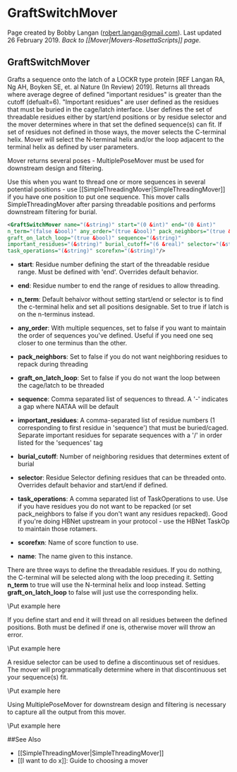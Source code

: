 # GraftSwitchMover
Page created by Bobby Langan (robert.langan@gmail.com).  Last updated 26 February 2019.
*Back to [[Mover|Movers-RosettaScripts]] page.*
## GraftSwitchMover

Grafts a sequence onto the latch of a LOCKR type protein [REF Langan RA, Ng AH, Boyken SE, et. al Nature (In Review) 2019]. Returns all threads where average degree of defined "important residues" is greater than the cutoff (defualt=6). "Important residues" are user defined as the residues that must be buried in the cage/latch interface. User defines the set of threadable residues either by start/end positions or by residue selector and the mover determines where in that set the defined sequence(s) can fit.  If set of residues not defined in those ways, the mover selects the C-terminal helix.  Mover will select the N-terminal helix and/or the loop adjacent to the terminal helix as defined by user parameters.

Mover returns several poses - MultiplePoseMover must be used for downstream design and filtering.

Use this when you want to thread one or more sequences in several potential positions - use [[SimpleThreadingMover|SimpleThreadingMover]] if you have one position to put one sequence.  This mover calls SimpleThreadingMover after parsing threadable positions and performs downstream filtering for burial.

```xml
<GraftSwitchMover name="(&string)" start="(0 &int)" end="(0 &int)" 
n_term="(false &bool)" any_order="(true &bool)" pack_neighbors="(true &bool)" 
graft_on_latch_loop="(true &bool)" sequence="(&string)" 
important_residues="(&string)" burial_cutoff="(6 &real)" selector="(&string)" 
task_operations="(&string)" scorefxn="(&string)"/>
```

- <b>start</b>: Residue number defining the start of the threadable residue range.  Must be defined with 'end'. Overrides default behavior.

- <b>end</b>: Residue number to end the range of residues to allow threading.

- <b>n_term</b>: Default behaivor without setting start/end or selector is to find the c-terminal helix and set all positions designable.  Set to true if latch is on the n-terminus instead.

- <b>any_order</b>: With multiple sequences, set to false if you want to maintain the order of sequences you've defined.  Useful if you need one seq closer to one terminus than the other.

- <b>pack_neighbors</b>: Set to false if you do not want neighboring residues to repack during threading

- <b>graft_on_latch_loop</b>: Set to false if you do not want the loop between the cage/latch to be threaded

- <b>sequence</b>:  Comma separated list of sequences to thread. A '-' indicates a gap where NATAA will be default

- <b>important_residues</b>: A comma-separated list of residue numbers (1 corresponding to first residue in 'sequence') that must be buried/caged. Separate important residues for separate sequences with a '/' in order listed for the 'sequences' tag

- <b>burial_cutoff</b>: Number of neighboring residues that determines extent of burial

- <b>selector</b>: Residue Selector defining residues that can be threaded onto.  Overrides default behavior and start/end if defined.

- <b>task_operations</b>: A comma separated list of TaskOperations to use.  Use if you have residues you do not want to be repacked (or set pack_neighbors to false if you don't want any residues repacked).  Good if you're doing HBNet upstream in your protocol - use the HBNet TaskOp to maintain those rotamers.

- <b>scorefxn</b>: Name of score function to use.

- <b>name</b>: The name given to this instance.

There are three ways to define the threadable residues.  If you do nothing, the C-terminal will be selected along with the loop preceding it.  Setting <b>n_term</b> to true will use the N-terminal helix and loop instead.  Setting <b>graft_on_latch_loop</b> to false will just use the corresponding helix.

\\Put example here

If you define start and end it will thread on all residues between the defined positions.  Both must be defined if one is, otherwise mover will throw an error.

\\Put example here

A residue selector can be used to define a discontinuous set of residues.  The mover will programmatically determine where in that discontinuous set your sequence(s) fit.

\\Put example here

Using MultiplePoseMover for downstream design and filtering is necessary to capture all the output from this mover.

\\Put example here

##See Also

* [[SimpleThreadingMover|SimpleThreadingMover]]
* [[I want to do x]]: Guide to choosing a mover
